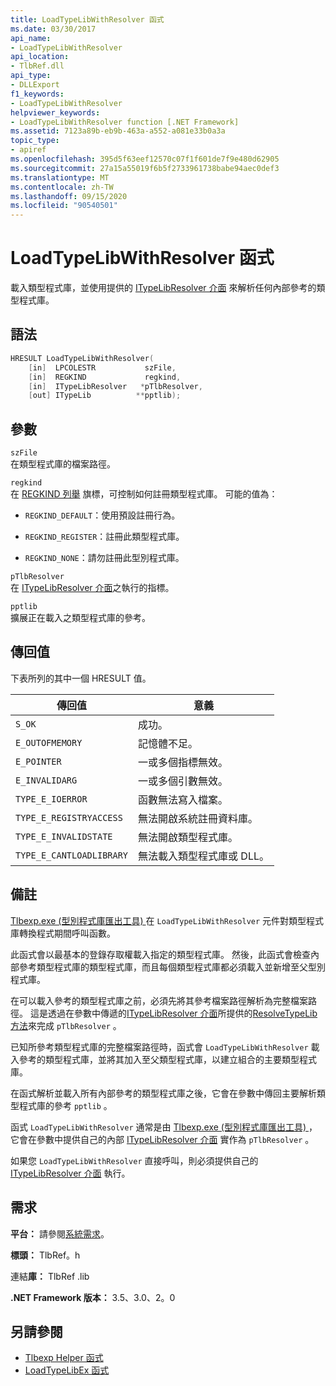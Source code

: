 ```yaml
---
title: LoadTypeLibWithResolver 函式
ms.date: 03/30/2017
api_name:
- LoadTypeLibWithResolver
api_location:
- TlbRef.dll
api_type:
- DLLExport
f1_keywords:
- LoadTypeLibWithResolver
helpviewer_keywords:
- LoadTypeLibWithResolver function [.NET Framework]
ms.assetid: 7123a89b-eb9b-463a-a552-a081e33b0a3a
topic_type:
- apiref
ms.openlocfilehash: 395d5f63eef12570c07f1f601de7f9e480d62905
ms.sourcegitcommit: 27a15a55019f6b5f2733961738babe94aec0def3
ms.translationtype: MT
ms.contentlocale: zh-TW
ms.lasthandoff: 09/15/2020
ms.locfileid: "90540501"
---
```

# <a name="loadtypelibwithresolver-function"></a>LoadTypeLibWithResolver 函式
載入類型程式庫，並使用提供的 [ITypeLibResolver 介面](itypelibresolver-interface.md) 來解析任何內部參考的類型程式庫。  
  
## <a name="syntax"></a>語法  
  
```cpp  
HRESULT LoadTypeLibWithResolver(  
    [in]  LPCOLESTR           szFile,  
    [in]  REGKIND             regkind,  
    [in]  ITypeLibResolver   *pTlbResolver,  
    [out] ITypeLib          **pptlib);  
```  
  
## <a name="parameters"></a>參數  
 `szFile`  
 在類型程式庫的檔案路徑。  
  
 `regkind`  
 在 [REGKIND 列舉](/windows/win32/api/oleauto/ne-oleauto-regkind) 旗標，可控制如何註冊類型程式庫。 可能的值為：  
  
- `REGKIND_DEFAULT`：使用預設註冊行為。  
  
- `REGKIND_REGISTER`：註冊此類型程式庫。  
  
- `REGKIND_NONE`：請勿註冊此型別程式庫。  
  
 `pTlbResolver`  
 在 [ITypeLibResolver 介面](itypelibresolver-interface.md)之執行的指標。  
  
 `pptlib`  
 擴展正在載入之類型程式庫的參考。  
  
## <a name="return-value"></a>傳回值  
 下表所列的其中一個 HRESULT 值。  
  
|傳回值|意義|  
|------------------|-------------|  
|`S_OK`|成功。|  
|`E_OUTOFMEMORY`|記憶體不足。|  
|`E_POINTER`|一或多個指標無效。|  
|`E_INVALIDARG`|一或多個引數無效。|  
|`TYPE_E_IOERROR`|函數無法寫入檔案。|  
|`TYPE_E_REGISTRYACCESS`|無法開啟系統註冊資料庫。|  
|`TYPE_E_INVALIDSTATE`|無法開啟類型程式庫。|  
|`TYPE_E_CANTLOADLIBRARY`|無法載入類型程式庫或 DLL。|  
  
## <a name="remarks"></a>備註  
 [Tlbexp.exe (型別程式庫匯出工具) ](../../tools/tlbexp-exe-type-library-exporter.md)在 `LoadTypeLibWithResolver` 元件對類型程式庫轉換程式期間呼叫函數。  
  
 此函式會以最基本的登錄存取權載入指定的類型程式庫。 然後，此函式會檢查內部參考類型程式庫的類型程式庫，而且每個類型程式庫都必須載入並新增至父型別程式庫。  
  
 在可以載入參考的類型程式庫之前，必須先將其參考檔案路徑解析為完整檔案路徑。 這是透過在參數中傳遞的[ITypeLibResolver 介面](itypelibresolver-interface.md)所提供的[ResolveTypeLib 方法](resolvetypelib-method.md)來完成 `pTlbResolver` 。  
  
 已知所參考類型程式庫的完整檔案路徑時，函式會 `LoadTypeLibWithResolver` 載入參考的類型程式庫，並將其加入至父類型程式庫，以建立組合的主要類型程式庫。  
  
 在函式解析並載入所有內部參考的類型程式庫之後，它會在參數中傳回主要解析類型程式庫的參考 `pptlib` 。  
  
 函式 `LoadTypeLibWithResolver` 通常是由 [Tlbexp.exe (型別程式庫匯出工具) ](../../tools/tlbexp-exe-type-library-exporter.md)，它會在參數中提供自己的內部 [ITypeLibResolver 介面](itypelibresolver-interface.md) 實作為 `pTlbResolver` 。  
  
 如果您 `LoadTypeLibWithResolver` 直接呼叫，則必須提供自己的 [ITypeLibResolver 介面](itypelibresolver-interface.md) 執行。  
  
## <a name="requirements"></a>需求  
 **平台：** 請參閱[系統需求](../../get-started/system-requirements.md)。  
  
 **標頭：** TlbRef。h  
  
 連結**庫：** TlbRef .lib  
  
 **.NET Framework 版本：** 3.5、3.0、2。0  
  
## <a name="see-also"></a>另請參閱

- [Tlbexp Helper 函式](index.md)
- [LoadTypeLibEx 函式](/previous-versions/windows/desktop/api/oleauto/nf-oleauto-loadtypelibex)
